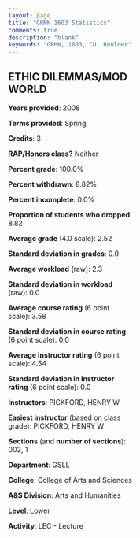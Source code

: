 ```yaml
---
layout: page
title: "GRMN 1603 Statistics"
comments: true
description: "blank"
keywords: "GRMN, 1603, CU, Boulder"
--- 
```

<head>
<script src="https://ajax.googleapis.com/ajax/libs/jquery/2.1.3/jquery.min.js"></script>
<script src="https://dl.dropboxusercontent.com/s/pc42nxpaw1ea4o9/highcharts.js?dl=0"></script>
<!-- <script src="../assets/js/highcharts.js"></script> -->
<style type="text/css">@font-face {
	font-family: "Bebas Neue";
	src: url(https://www.filehosting.org/file/details/544349/BebasNeue%20Regular.otf) format("opentype");
	}
	h1.Bebas { 
		font-family: "Bebas Neue", Verdana, Tahoma;
	}
</style>
</head>
<body>
	<div id="container" style="float: right; width: 45%; height: 88%; margin-left: 2.5%; margin-right: 2.5%;"></div>
	<script language="JavaScript">
		$(document).ready(function() {
		var chart = {type: 'column'};
		var title = {text: 'Grade Distribution'};
		var xAxis = {categories: ['A','B','C','D','F'],crosshair: true};
		var yAxis = {min: 0,title: {text: 'Percentage'}};
		var tooltip = {headerFormat: '<center><b><span style="font-size:20px">{point.key}</span></b></center>',
		               pointFormat: '<td style="padding:0"><b>{point.y:.1f}%</b></td>',
		               footerFormat: '</table>',shared: true,useHTML: true};
		var plotOptions = {column: {pointPadding: 0.0,borderWidth: 0}};  
		var credits = {enabled: false};var series= [{name: 'Percent',data: [32.26,38.71,3.23,0.0,25.81,]}];
		var json = {};
		json.chart = chart;
		json.title = title;
		json.tooltip = tooltip;
		json.xAxis = xAxis;
		json.yAxis = yAxis;  
		json.series = series;
		json.plotOptions = plotOptions;  
		json.credits = credits;
		$('#container').highcharts(json);
	});
	</script>
</body>
			   
## ETHIC DILEMMAS/MOD WORLD

**Years provided**: 2008

**Terms provided**: Spring

**Credits**: 3

**RAP/Honors class?** Neither

**Percent grade**: 100.0%

**Percent withdrawn**: 8.82%

**Percent incomplete**: 0.0%

**Proportion of students who dropped**: 8.82

**Average grade** (4.0 scale): 2.52

**Standard deviation in grades**: 0.0

**Average workload** (raw): 2.3

**Standard deviation in workload** (raw): 0.0

**Average course rating** (6 point scale): 3.58

**Standard deviation in course rating** (6 point scale): 0.0

**Average instructor rating** (6 point scale): 4.54

**Standard deviation in instructor rating** (6 point scale): 0.0

**Instructors**: PICKFORD, HENRY W

**Easiest instructor** (based on class grade): PICKFORD, HENRY W

**Sections** (and **number of sections**): 002, 1

**Department**: GSLL

**College**: College of Arts and Sciences

**A&S Division**: Arts and Humanities

**Level**: Lower

**Activity**: LEC - Lecture